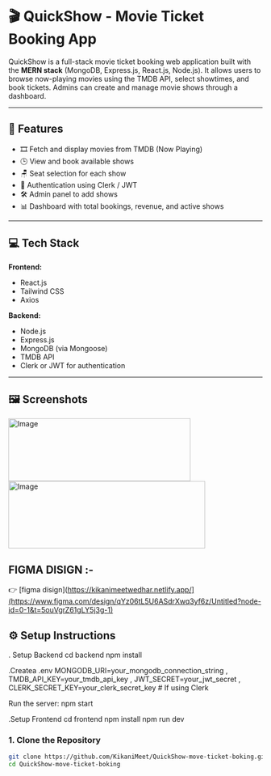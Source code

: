 # 🎬 QuickShow - Movie Ticket Booking App

QuickShow is a full-stack movie ticket booking web application built with the **MERN stack** (MongoDB, Express.js, React.js, Node.js). It allows users to browse now-playing movies using the TMDB API, select showtimes, and book tickets. Admins can create and manage movie shows through a dashboard.

---

## 🚀 Features

- 🎞️ Fetch and display movies from TMDB (Now Playing)
- 🕒 View and book available shows
- 🪑 Seat selection for each show
- 🔐 Authentication using Clerk / JWT
- 🛠️ Admin panel to add shows
- 📊 Dashboard with total bookings, revenue, and active shows
  
---

## 💻 Tech Stack

**Frontend:**
- React.js
- Tailwind CSS
- Axios

**Backend:**
- Node.js
- Express.js
- MongoDB (via Mongoose)
- TMDB API
- Clerk or JWT for authentication
---
## 🖼️ Screenshots
<img width="361" height="124" alt="Image" src="https://github.com/user-attachments/assets/28a2fa62-25c7-40da-a99a-29e6f05f3874" /> <img width="390" height="133" alt="Image" src="https://github.com/user-attachments/assets/14dd5131-8998-4c3d-8318-0e52d8a19e66" />


## FIGMA DISIGN :- 
👉 [figma disign](https://kikanimeetwedhar.netlify.app/](https://www.figma.com/design/qYz06tL5U6ASdrXwq3yf6z/Untitled?node-id=0-1&t=5ouVgrZ61gLY5j3g-1)
## ⚙️ Setup Instructions
. Setup Backend
cd backend
npm install

.Createa .env
MONGODB_URI=your_mongodb_connection_string ,
TMDB_API_KEY=your_tmdb_api_key ,
JWT_SECRET=your_jwt_secret ,
CLERK_SECRET_KEY=your_clerk_secret_key   # If using Clerk

Run the server:
npm start

.Setup Frontend
cd frontend
npm install
npm run dev

### 1. Clone the Repository
```bash
git clone https://github.com/KikaniMeet/QuickShow-move-ticket-boking.git
cd QuickShow-move-ticket-boking
